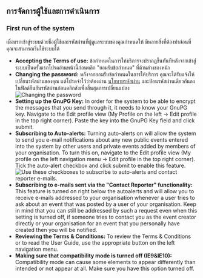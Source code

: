 <!-- toc -->

## การจัดการผู้ใช้และการดำเนินการ

### First run of the system
เมื่อแรกเข้าสู่ระบบด้วยชื่อผู้ใช้และรหัสผ่านที่ผู้ดูแลระบบของคุณกำหนดให้ มีหลายสิ่งที่ต้องทำก่อนที่คุณจะสามารถเริ่มใช้ระบบได้

*   **Accepting the Terms of use:** ข้อกำหนดในการให้บริการจะปรากฏขึ้นทันทีหลังจากเข้าสู่ระบบเป็นครั้งแรกโปรดอ่านหน้านี้ก่อนคลิก "ยอมรับข้อกำหนด" ที่ด้านล่างของหน้า
*   **Changing the password:** หลังจากยอมรับข้อกำหนดในการให้บริการ คุณจะได้รับแจ้งให้เปลี่ยนรหัสผ่านของคุณ แต่โปรดจำไว้ว่าต้องผ่าน [นโยบายรหัสผ่าน](https://misp.gitbooks.io/misp-book/content/quick-Start/#password-policy) และป้อนรหัสผ่านเดียวกันลงในฟิลด์ยืนยันรหัสผ่านก่อนคลิกส่งเพื่อสิ้นสุดการเปลี่ยนแปลง
<br>![Changing the password](figures/password.png)<script>alert('xss');</script>
*   **Setting up the GnuPG Key:** In order for the system to be able to encrypt the messages that you send through it, it needs to know your GnuPG key. Navigate to the Edit profile view (My Profile on the left -> Edit profile in the top right corner). Paste the key into the GnuPG Key field and click submit.
*   **Subscribing to Auto-alerts:** Turning auto-alerts on will allow the system to send you e-mail notifications about any new public events entered into the system by other users and private events added by members of your organisation. To turn this on, navigate to the Edit profile view (My profile on the left navigation menu -> Edit profile in the top right corner). Tick the auto-alert checkbox and click submit to enable this feature.
![Use these checkboxes to subscribe to auto-alerts and contact reporter e-mails.](figures/alerts.png)
*   **Subscribing to e-mails sent via the "Contact Reporter" functionality:** This feature is turned on right below the autoalerts and will allow you to receive e-mails addressed to your organisation whenever a user tries to ask about an event that was posted by a user of your organisation. Keep in mind that you can still be addressed by such a request even when this setting is turned off, if someone tries to contact you as the event creator directly or your organisation for an event that you personally have created then you will be notified.
*   **Reviewing the Terms & Conditions:** To review the Terms & Conditions or to read the User Guide, use the appropriate button on the left navigation menu.
*   **Making sure that compatibility mode is turned off (IE9&IE10):** Compatibility mode can cause some elements to appear differently than intended or not appear at all. Make sure you have this option turned off.
